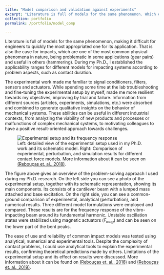 ```yaml
---
title: "Model comparison and validation against experiments"
excerpt: "Literature is full of models for the same phenomenon. Which of them is the most suitable for your problem?<br/>I generated qualitative insights about experimental vibro-impact systems by comparing analytical and numerical results from different models to experimental data.<br/>"
collection: portfolio
permalink: /portfolio/model_comp

---
```


Literature is full of models for the same phenomenon, making it difficult for engineers to quickly the most appropriated one for its application. That is also the case for impacts, which are one of the most common physical phenomena in nature, being problematic in some applications (gear pairs) and useful in others (hammering). During my Ph.D., I established the applicability ranges for different models for impacting systems according to problem aspects, such as contact duration.

The experimental work made me familiar to signal conditioners, filters, sensors and actuators. While spending some time at the lab troubleshooting and fine-tuning the experimental setup by myself, made me more resilient towards my objectives, improving by trial and failure. Information from different sources (articles, experiments, simulations, etc.) were absorbed and combined to generate qualitative insights on the behavior of mechanical systems. These abilities can be useful in different industrial contexts, from analyzing the viability of new products and processes or malfunctions of complex mechanical systems, to motivating colleagues to have a positive result-oriented approach towards challenges.

<figure>
  <img src="{{site.url}}/images/projects/graphical_abstract.jpg" alt="Experimental setup and its frequency response"/>
  <figcaption>Left: detailed view of the experimental setup used in my Ph.D. work and its schematic model. Right: Comparison of experimental, perturbation, and simulation results for different contact force models. More information about it can be seen on <a href="{{site.url}}/publications/A1">(Rebouças et. al., 2018)</a>.</figcaption>
</figure>

The figure above gives an overview of the problem-solving approach I used during my Ph.D. research. On the left side you can see a photo of the experimental setup, together with its schematic representation, showing its main components. Its consists of a cantilever beam with a lumped mass attached and base excitation. On the right side, you can see a common-ground comparison of experimental, analytical (perturbation), and numerical results. Three different model formulations were employed and compared. These results are for the frequency response of the vibro-impacting beam around its fundamental harmonic. Unstable oscillation states were stabilized using magnetic actuators ($F_{mag}$) and can be seen on the lower part of the bent peaks.

The ease of use and reliability of common impact models was tested using analytical, numerical and experimental tools. Despite the complexity of contact problems, I could use analytical tools to explain the experimental results, confirming theoretical predictions made by others. Limitations of the experimental setup and its effect on results were discussed. More information about it can be found on [(Rebouças et. al., 2018)](/publications/A1) and [(Rebouças et. al., 2019)](/publications/A2).
